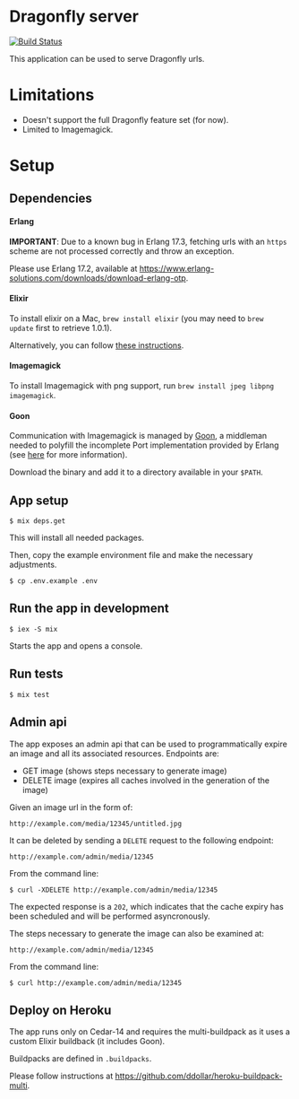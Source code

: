# Dragonfly server

[![Build Status](https://travis-ci.org/cloud8421/dragonfly-server.svg?branch=master)](https://travis-ci.org/cloud8421/dragonfly-server)

This application can be used to serve Dragonfly urls.

# Limitations

- Doesn't support the full Dragonfly feature set (for now).
- Limited to Imagemagick.

# Setup

## Dependencies

#### Erlang

**IMPORTANT**: Due to a known bug in Erlang 17.3, fetching urls with an `https` scheme are not processed correctly and throw an exception.

Please use Erlang 17.2, available at <https://www.erlang-solutions.com/downloads/download-erlang-otp>.

#### Elixir

To install elixir on a Mac, `brew install elixir` (you may need to `brew update` first to retrieve 1.0.1).

Alternatively, you can follow [these instructions](http://elixir-lang.org/install.html).

#### Imagemagick

To install Imagemagick with png support, run `brew install jpeg libpng imagemagick`.

#### Goon

Communication with Imagemagick is managed by [Goon](https://github.com/alco/goon), a middleman needed to polyfill the incomplete Port
implementation provided by Erlang (see [here](https://github.com/alco/porcelain/wiki/Implementation#the-middleman) for more information).

Download the binary and add it to a directory available in your `$PATH`.

## App setup

    $ mix deps.get

This will install all needed packages.

Then, copy the example environment file and make the necessary adjustments.

    $ cp .env.example .env

## Run the app in development

    $ iex -S mix

Starts the app and opens a console.

## Run tests

    $ mix test

## Admin api

The app exposes an admin api that can be used to programmatically expire an image and all its associated resources.
Endpoints are:

- GET image (shows steps necessary to generate image)
- DELETE image (expires all caches involved in the generation of the image)

Given an image url in the form of:

    http://example.com/media/12345/untitled.jpg

It can be deleted by sending a `DELETE` request to the following endpoint:

    http://example.com/admin/media/12345

From the command line:

    $ curl -XDELETE http://example.com/admin/media/12345

The expected response is a `202`, which indicates that the cache expiry has been scheduled and will be performed asyncronously.

The steps necessary to generate the image can also be examined at:

    http://example.com/admin/media/12345

From the command line:

    $ curl http://example.com/admin/media/12345

## Deploy on Heroku

The app runs only on Cedar-14 and requires the multi-buildpack as it uses a custom Elixir buildback (it includes Goon).

Buildpacks are defined in `.buildpacks`.

Please follow instructions at <https://github.com/ddollar/heroku-buildpack-multi>.
